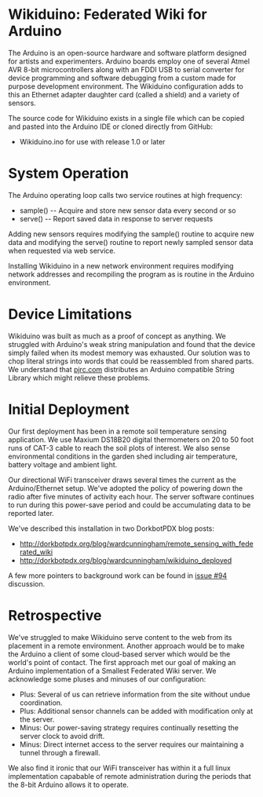 Wikiduino: Federated Wiki for Arduino
=====================================

The Arduino is an open-source hardware and software platform designed for
artists and experimenters. Arduino boards employ one of several Atmel AVR 8-bit microcontrollers
along with an FDDI USB to serial converter for device programming and software debugging
from a custom made for purpose development environment. The Wikiduino configuration 
adds to this an Ethernet adapter daughter card (called a shield) and a variety of sensors.

The source code for Wikiduino exists in a single file which can be copied and pasted into the Arduino IDE or cloned directly from GitHub:

* Wikiduino.ino for use with release 1.0 or later

System Operation
================

The Arduino operating loop calls two service routines at high frequency:

* sample() -- Acquire and store new sensor data every second or so
* serve() -- Report saved data in response to server requests

Adding new sensors requires modifying the sample() routine to acquire new data and modifying the serve() routine to report newly sampled sensor data when requested via web service.

Installing Wikiduino in a new network environment requires modifying network addresses
and recompiling the program as is routine in the Arduino environment.

Device Limitations
==================

Wikiduino was built as much as a proof of concept as anything.
We struggled with Arduino's weak string manipulation and found that the device simply failed when its modest memory was exhausted.
Our solution was to chop literal strings into words that could be reassembled from shared parts.
We understand that [pjrc.com](http://pjrc.com/teensy/td_libs.html) distributes an Arduino compatible String Library which might relieve these problems.

Initial Deployment
==================

Our first deployment has been in a remote soil temperature sensing application.
We use Maxium DS18B20 digital thermometers on 20 to 50 foot runs of CAT-3 cable to reach the soil plots of interest.
We also sense environmental conditions in the garden shed including air temperature, battery voltage and ambient light.

Our directional WiFi transceiver draws several times the current as the Arduino/Ethernet setup.
We've adopted the policy of powering down the radio after five minutes of activity each hour.
The server software continues to run during this power-save period and could be accumulating data to be reported later.

We've described this installation in two DorkbotPDX blog posts:

* http://dorkbotpdx.org/blog/wardcunningham/remote_sensing_with_federated_wiki
* http://dorkbotpdx.org/blog/wardcunningham/wikiduino_deployed

A few more pointers to background work can be found in [issue #94](https://github.com/WardCunningham/Smallest-Federated-Wiki/issues/94) discussion.

Retrospective
=============

We've struggled to make Wikiduino serve content to the web from its placement in a remote environment.
Another approach would be to make the Arduino a client of some cloud-based server which would be the world's point of contact. The first approach met our goal of making an Arduino implementation of a Smallest Federated Wiki server. We acknowledge some pluses and minuses of our configuration:

* Plus: Several of us can retrieve information from the site without undue coordination.
* Plus: Additional sensor channels can be added with modification only at the server.
* Minus: Our power-saving strategy requires continually resetting the server clock to avoid drift.
* Minus: Direct internet access to the server requires our maintaining a tunnel through a firewall.

We also find it ironic that our WiFi transceiver has within it a full linux implementation capabable of remote administration during the periods that the 8-bit Arduino allows it to operate.
